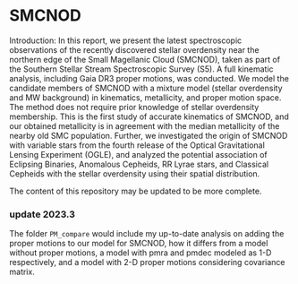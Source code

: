 # SMCNOD

Introduction: 
In this report, we present the latest spectroscopic observations of the recently discovered stellar overdensity near the northern edge of the Small Magellanic Cloud (SMCNOD), taken as part of the Southern Stellar Stream Spectroscopic Survey (S5).  A full kinematic analysis, including Gaia DR3 proper motions, was conducted. We model the candidate members of SMCNOD with a mixture model (stellar overdensity and  MW background) in kinematics, metallicity, and proper motion space. The method does not require prior knowledge of stellar overdensity membership. This is the first study of accurate kinematics of SMCNOD, and our obtained metallicity is in agreement with the median metallicity of the nearby old SMC population. Further, we investigated the origin of SMCNOD with variable stars from the fourth release of the Optical Gravitational Lensing Experiment (OGLE), and analyzed the potential association of Eclipsing Binaries, Anomalous Cepheids, RR Lyrae stars, and Classical Cepheids with the stellar overdensity using their spatial distribution. 

The content of this repository may be updated to be more complete.

### update 2023.3

The folder `PM_compare` would include my up-to-date analysis on adding the proper motions to our model for SMCNOD, how it differs from a model without proper motions, a model with pmra and pmdec modeled as 1-D respectively, and a model with 2-D proper motions considering covariance matrix.
